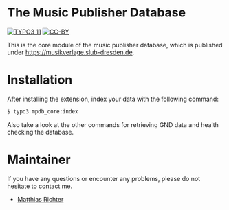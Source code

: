 The Music Publisher Database
============================

[![TYPO3 11](https://img.shields.io/badge/TYPO3-11-orange.svg)](https://get.typo3.org/version/11)
[![CC-BY](https://img.shields.io/github/license/slub/mpdb_core)](https://github.com/slub/mpdb_core/blob/main/LICENSE)

This is the core module of the music publisher database, which is published under https://musikverlage.slub-dresden.de.

# Installation

After installing the extension, index your data with the following command:

```bash
$ typo3 mpdb_core:index
```

Also take a look at the other commands for retrieving GND data and health checking the database.

# Maintainer

If you have any questions or encounter any problems, please do not hesitate to contact me.
- [Matthias Richter](https://github.com/dikastes)
